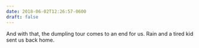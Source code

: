 ```yaml
---
date: 2018-06-02T12:26:57-0600
draft: false
---
```


And with that, the dumpling tour comes to an end for us. Rain and a tired kid sent us back home.

